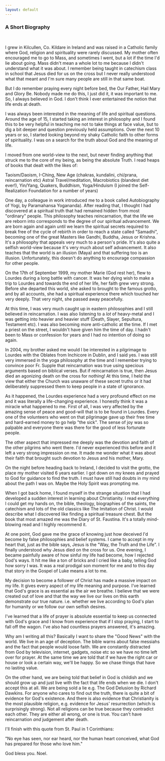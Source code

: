 ```yaml
---
layout: default
---
```


### A Short Biography
&nbsp;

I grew in Kilcullen, Co. Kildare in Ireland and was raised in a Catholic family where God, religion and spirituality were rarely
discussed. My mother often encouraged me to go to Mass, and sometimes I went, but a lot if the time I'd lie about going. Mass
didn't mean a whole lot to me because I didn't understand what it was about. I remember being taught in catechism class in school
that Jesus died for us on the cross but I never really understood what that meant and I'm sure many people are still in that same boat.

But I do remember praying every night before bed, the Our Father, Hail Mary and Glory Be. Nobody made me do this, I just did it, it was 
important to me. So, I always believed in God. I don't think I ever entertained the notion that life ends at death.

I was always been interested in the meaning of life and spiritual questions. Around the age of 15, I started taking an interest in philosophy 
and I found this to be very helpful in teaching me not to take things at face value, but to dig a bit deeper and question previously held 
assumptions. Over the next 10 years or so, I started looking beyond my shaky Catholic faith to other forms of spirituality. I was on a 
search for the truth about God and the meaning of life.

I moved from one world-view to the next, but never finding anything that struck me to the core of my being, as being the absolute Truth. 
I read heaps of books that dealt with the likes of:

Taoism/Daoism, I-Ching, New Age (chakras, kundalini, chi/prana, reincarnation etc)
Astral Travel/meditation, Macrobiotics (blandest diet ever!), Yin/Yang, Quakers,
Buddhism, Yoga/Hinduism (I joined the Self-Realization Foundation for a number of years)

One day, a colleague in work introduced me to a book called Autobiography of Yogi, by Paramahansa Yogananda). After reading that,
I thought I had discovered at a spiritual truth that had remained hidden from most "ordinary" people. This philosophy teaches
reincarnation, that the life we are reborn into corresponds to the degree of our spiritual advancement. We are born again and again
until we learn the spiritual secrets required to break free of the cycle of rebirth in order to reach a state called "Samadhi", becoming
one of the great Masters like Gandhi, Buddha, Jesus or Krishna. It's a philosophy that appeals very much to a person's pride. 
It's also quite a selfish world-view because it's very much about self advancement. It also teaches that the world is an illusion
(Maya) and that suffering too is an illusion. Unfortunately, this doesn't do anything to encourage compassion for other people.

On the 17th of September 1999, my mother Marie (God rest her), flew to Lourdes during a long battle with cancer. It was her dying wish
to make a trip to Lourdes and towards the end of her life, her faith grew very strong. Before she departed this world, she asked to
brought to the famous grotto, and by all accounts, she had a spiritual experience there which touched her very deeply. That very night,
she passed away peacefully.

At this time, I was very much caught up in eastern philosophies and I still believed in reincarnation. I was also listening to a *lot*
of heavy-metal and I was getting into heavier and heavier stuff (Death, Slayer, Sepultura, Testament etc). I was also becoming more
anti-catholic at the time. If I met a priest on the street, I wouldn't have given him the time of day. I hadn't been to Mass or
confession for years and I had no intention of doing so again.

In 2004, my brother asked me would I be interested in a pilgrimage to Lourdes with the Oblates from Inchicore in Dublin, and I said yes.
I was still very immersed in the yoga philosophy at the time and I remember trying to convince poor Fr. Supple that reincarnation was
true using specious arguments based on biblical verses. But if reincarnation is true, then Jesus died an agonizing death on the cross
for nothing! At this time, I held the view that either the Church was unaware of these secret truths or it had deliberately suppressed
them to keep people in a state of ignorance.

As it happened, the Lourdes experience had a very profound effect on me and it was literally a life-changing experience. I honestly think
it was a miracle what happened to me. First of all, I was very affected by the amazing sense of peace and good-will that is to be found
in Lourdes. Every one of the volunteers who went on that pilgrimage gave up their free time and hard-earned money to go help "the sick".
The sense of joy was so palpable and everyone there was there for the good of less fortunate people.

The other aspect that impressed me deeply was the devotion and faith of the other pilgrims who went there. I'd never experienced this before and it 
left a very strong impression on me. It made me wonder what it was about their faith that brought such devotion to Jesus and his mother, Mary.

On the night before heading back to Ireland, I decided to visit the grotto, the place my mother visited 6 years earlier. I got down on my knees and 
prayed to God for guidance to find the truth. I must have still had doubts in my mind about the path I was on. Maybe the Holy Spirit was prompting me.

When I got back home, I found myself in the strange situation that I had developed a sudden interest in learning about Christianity. I read everything 
I could get my hands on, the bible, theology, biographies of the saints, the catechism and lots of the old classics like The Imitation of Christ. I 
would describe what I discovered like finding a spiritual treasure chest. But the book that most amazed me was the Diary of St. Faustina. It's a 
totally mind-blowing read and I highly recommend it.

At one point, God gave me the grace of knowing just how deceived I'd become by false philosophies and belief systems. I came to accept in my heart 
that, just as the bible says, Jesus is the "Way, the Truth and the Life". I finally understood why Jesus died on the cross for us. One evening, I 
became painfully aware of how sinful my life had become, how I rejected God's ways. It hit me like a ton of bricks and I cried like a baby, telling 
God how sorry I was. It was a real prodigal son moment for me and to this day that story in the Gospel of Luke means a lot to me.

My decision to become a follower of Christ has made a massive impact on my life. It gives every aspect of my life meaning and purpose. I've learned 
that God's grace is as essential as the air we breathe. I believe that we were created out of love and that the way we live our lives on this earth 
demonstrate our true nature. i.e. whether we live according to God's plan for humanity or we follow our own selfish desires.

I've learned that a life of prayer is absolute essential to keep us connected with God's grace and I know from experience that if I stop praying, 
I start to fall off the wagon. I've also had countless prayers answered, it's amazing.

Why am I writing all this? Basically I want to share the "Good News" with the world. We live in an age of deception. The bible warns about false 
messiahs and the fact that people would loose faith. We are constantly distracted from God by television, internet, gadgets, noise etc so we have 
no time left over for prayer. At the same time we are told that if we have the right car or house or look a certain way, we'll be happy. So we chase 
things that have no lasting value.

On the other hand, we are being told that belief in God is childish and we should grow up and just live with the fact that life ends when we die. I 
don't accept this at all. We are being sold a lie e.g. The God Delusion by Richard Dawkins. For anyone who cares to find out the truth, there is 
quite a bit of evidence for God's existence. And there is also evidence that Christianity is the most plausible religion, e.g. evidence for Jesus' 
resurrection (which is surprisingly strong). Not all religions can be true because they contradict each other. They are either all wrong, or one is 
true. You can't have reincarnation *and* judgement after death.

I'll finish with this quote from St. Paul in 1 Corinthians:

"No eye has seen, nor ear heard, nor the human heart conceived, what God has prepared for those who love him."

God bless you.
Noel.
